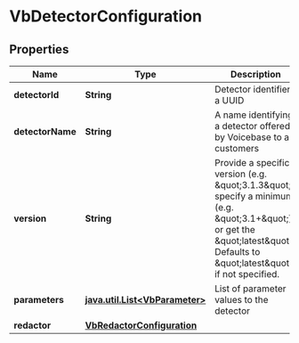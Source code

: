 
# VbDetectorConfiguration

## Properties
Name | Type | Description | Notes
------------ | ------------- | ------------- | -------------
**detectorId** | **String** | Detector identifier, a UUID |  [optional]
**detectorName** | **String** | A name identifying a detector offered by Voicebase to all customers |  [optional]
**version** | **String** | Provide a specific version (e.g. \&quot;3.1.3\&quot;), specify a minimum (e.g. \&quot;3.1+\&quot;) or get the \&quot;latest\&quot;. Defaults to \&quot;latest\&quot; if not specified. |  [optional]
**parameters** | [**java.util.List&lt;VbParameter&gt;**](VbParameter.md) | List of parameter values to the detector |  [optional]
**redactor** | [**VbRedactorConfiguration**](VbRedactorConfiguration.md) |  |  [optional]



